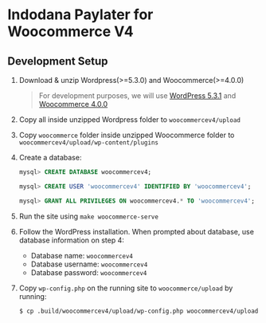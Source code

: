 # Indodana Paylater for Woocommerce V4

## Development Setup

1. Download & unzip Wordpress(>=5.3.0) and Woocommerce(>=4.0.0)

   > For development purposes, we will use [WordPress 5.3.1](https://github.com/WordPress/WordPress/archive/5.3.1.zip) and [Woocommerce 4.0.0](https://github.com/woocommerce/woocommerce/releases/download/4.0.0/woocommerce.4.0.0.zip)

2. Copy all inside unzipped Wordpress folder to `woocommercev4/upload`

3. Copy `woocommerce` folder inside unzipped Woocommerce folder to `woocommercev4/upload/wp-content/plugins`

4. Create a database:

   ```sql
   mysql> CREATE DATABASE woocommercev4;
   
   mysql> CREATE USER 'woocommercev4' IDENTIFIED BY 'woocommercev4';
   
   mysql> GRANT ALL PRIVILEGES ON woocommercev4.* TO 'woocommercev4';
   ```

5. Run the site using `make woocommerce-serve`

6. Follow the WordPress installation. When prompted about database, use database information on step 4:

   - Database name: `woocommercev4`
   - Database username: `woocommercev4`
   - Database password: `woocommercev4`

7. Copy `wp-config.php` on the running site to `woocommerce/upload` by running:

   ```bash
   $ cp .build/woocommercev4/upload/wp-config.php woocommercev4/upload/wp-config.php
   ```
